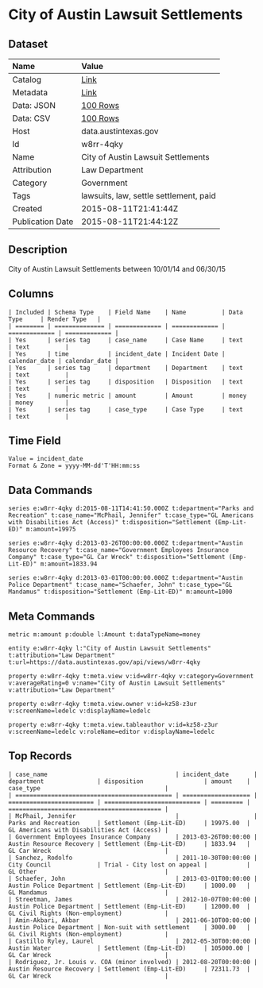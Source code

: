 # City of Austin Lawsuit Settlements

## Dataset

| Name | Value |
| :--- | :---- |
| Catalog | [Link](https://catalog.data.gov/dataset/city-of-austin-lawsuit-settlements) |
| Metadata | [Link](https://data.austintexas.gov/api/views/w8rr-4qky) |
| Data: JSON | [100 Rows](https://data.austintexas.gov/api/views/w8rr-4qky/rows.json?max_rows=100) |
| Data: CSV | [100 Rows](https://data.austintexas.gov/api/views/w8rr-4qky/rows.csv?max_rows=100) |
| Host | data.austintexas.gov |
| Id | w8rr-4qky |
| Name | City of Austin Lawsuit Settlements |
| Attribution | Law Department |
| Category | Government |
| Tags | lawsuits, law, settle settlement, paid |
| Created | 2015-08-11T21:41:44Z |
| Publication Date | 2015-08-11T21:44:12Z |

## Description

City of Austin Lawsuit Settlements between 10/01/14 and 06/30/15

## Columns

```ls
| Included | Schema Type    | Field Name    | Name          | Data Type     | Render Type   |
| ======== | ============== | ============= | ============= | ============= | ============= |
| Yes      | series tag     | case_name     | Case Name     | text          | text          |
| Yes      | time           | incident_date | Incident Date | calendar_date | calendar_date |
| Yes      | series tag     | department    | Department    | text          | text          |
| Yes      | series tag     | disposition   | Disposition   | text          | text          |
| Yes      | numeric metric | amount        | Amount        | money         | money         |
| Yes      | series tag     | case_type     | Case Type     | text          | text          |
```

## Time Field

```ls
Value = incident_date
Format & Zone = yyyy-MM-dd'T'HH:mm:ss
```

## Data Commands

```ls
series e:w8rr-4qky d:2015-08-11T14:41:50.000Z t:department="Parks and Recreation" t:case_name="McPhail, Jennifer" t:case_type="GL Americans with Disabilities Act (Access)" t:disposition="Settlement (Emp-Lit-ED)" m:amount=19975

series e:w8rr-4qky d:2013-03-26T00:00:00.000Z t:department="Austin Resource Recovery" t:case_name="Government Employees Insurance Company" t:case_type="GL Car Wreck" t:disposition="Settlement (Emp-Lit-ED)" m:amount=1833.94

series e:w8rr-4qky d:2013-03-01T00:00:00.000Z t:department="Austin Police Department" t:case_name="Schaefer, John" t:case_type="GL Mandamus" t:disposition="Settlement (Emp-Lit-ED)" m:amount=1000
```

## Meta Commands

```ls
metric m:amount p:double l:Amount t:dataTypeName=money

entity e:w8rr-4qky l:"City of Austin Lawsuit Settlements" t:attribution="Law Department" t:url=https://data.austintexas.gov/api/views/w8rr-4qky

property e:w8rr-4qky t:meta.view v:id=w8rr-4qky v:category=Government v:averageRating=0 v:name="City of Austin Lawsuit Settlements" v:attribution="Law Department"

property e:w8rr-4qky t:meta.view.owner v:id=kz58-z3ur v:screenName=ledelc v:displayName=ledelc

property e:w8rr-4qky t:meta.view.tableauthor v:id=kz58-z3ur v:screenName=ledelc v:roleName=editor v:displayName=ledelc
```

## Top Records

```ls
| case_name                                    | incident_date       | department               | disposition                 | amount    | case_type                                   | 
| ============================================ | =================== | ======================== | =========================== | ========= | =========================================== | 
| McPhail, Jennifer                            |                     | Parks and Recreation     | Settlement (Emp-Lit-ED)     | 19975.00  | GL Americans with Disabilities Act (Access) | 
| Government Employees Insurance Company       | 2013-03-26T00:00:00 | Austin Resource Recovery | Settlement (Emp-Lit-ED)     | 1833.94   | GL Car Wreck                                | 
| Sanchez, Rodolfo                             | 2011-10-30T00:00:00 | City Council             | Trial - City lost on appeal |           | GL Other                                    | 
| Schaefer, John                               | 2013-03-01T00:00:00 | Austin Police Department | Settlement (Emp-Lit-ED)     | 1000.00   | GL Mandamus                                 | 
| Streetman, James                             | 2012-10-07T00:00:00 | Austin Police Department | Settlement (Emp-Lit-ED)     | 12000.00  | GL Civil Rights (Non-employment)            | 
| Amin-Akbari, Akbar                           | 2011-06-10T00:00:00 | Austin Police Department | Non-suit with settlement    | 3000.00   | GL Civil Rights (Non-employment)            | 
| Castillo Ryley, Laurel                       | 2012-05-30T00:00:00 | Austin Water             | Settlement (Emp-Lit-ED)     | 105000.00 | GL Car Wreck                                | 
| Rodriguez, Jr. Louis v. COA (minor involved) | 2012-08-20T00:00:00 | Austin Resource Recovery | Settlement (Emp-Lit-ED)     | 72311.73  | GL Car Wreck                                | 
```